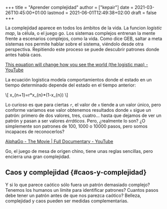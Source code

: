 +++
title = "Aprender complejidad"
author = ["kepair"]
date = 2021-03-26T10:45:00+01:00
lastmod = 2021-06-01T12:49:38+02:00
draft = false
+++

La complejidad aparece en todos los ámbitos de la vida. La funcion _logistic map_, la célula, o el juego go. Los sistemas complejos entrenan la mente frente a escenarios complejos, como la vida.
Como dice GEB, saltar a meta sistemas nos permite hablar sobre el sistema, viéndolo desde otra perspectiva. Repitiendo este proceso se puede descubrir patrones donde antes había caos.

[This equation will change how you see the world (the logistic map) - YouTube](https://youtu.be/ovJcsL7vyrk)

La ecuación logistica modela comportamientos donde el estado en un tiempo determinado depende del estado en el tiempo anterior:

\\[
x\_{n+1}=r\*x\_{n}\*(1-x\_{n})
\\]

Lo curioso es que para ciertas `r`, el valor de `x` tiende a un valor único, pero conforme variamos ese valor obtenemos resultados donde `x` sigue un patrón: primero de dos valores, tres, cuatro... hasta que dejamos de ver un patrón y pasan a ser valores _érráticos_. Pero, ¿realmente lo son? ¿O simplemente son patrones de 100, 1000 o 10000 pasos, pero somos incapaces de reconocerlos?

[AlphaGo - The Movie | Full Documentary - YouTube](https://youtu.be/WXuK6gekU1Y)

Go, el juego de mesa de origen chino, tiene unas reglas sencillas, pero encierra una gran complejidad.


## Caos y complejidad {#caos-y-complejidad}

Y si lo que parece caótico sólo fuera un patrón demasiado complejo?
Tenemos los humanos un límite para identificar patrones? Cuantos pasos debe tener un patrón antes de que nos parezca caótico?
Belleza, complejidad y caos pueden ser medidas complementarias.
